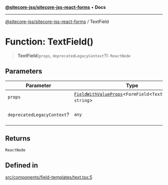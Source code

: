 [**@sitecore-jss/sitecore-jss-react-forms**](../README.md) • **Docs**

***

[@sitecore-jss/sitecore-jss-react-forms](../README.md) / TextField

# Function: TextField()

> **TextField**(`props`, `deprecatedLegacyContext`?): `ReactNode`

## Parameters

| Parameter | Type | Description |
| ------ | ------ | ------ |
| `props` | [`FieldWithValueProps`](../interfaces/FieldWithValueProps.md)\<`FormField`\<`TextViewModel`\>, `string`\> | - |
| `deprecatedLegacyContext`? | `any` | **Deprecated** **See** [React Docs](https://legacy.reactjs.org/docs/legacy-context.html#referencing-context-in-lifecycle-methods) |

## Returns

`ReactNode`

## Defined in

[src/components/field-templates/text.tsx:5](https://github.com/Sitecore/jss/blob/d160f1095278a16ea5872cd77afb8f20ec721b2a/packages/sitecore-jss-react-forms/src/components/field-templates/text.tsx#L5)
